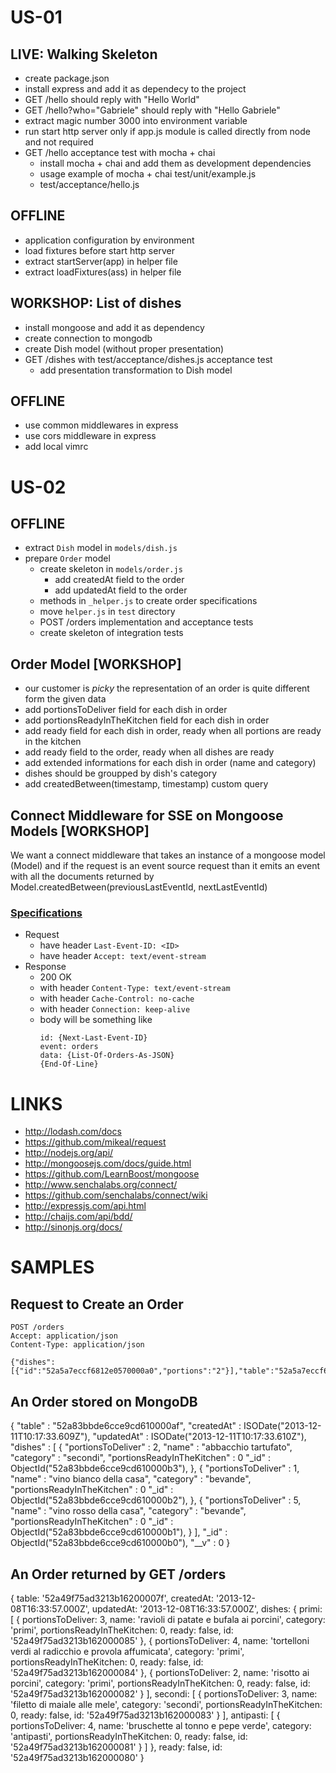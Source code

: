 # US-01

## LIVE: Walking Skeleton
* create package.json
* install express and add it as dependecy to the project
* GET /hello should reply with "Hello World"
* GET /hello?who="Gabriele" should reply with "Hello Gabriele"
* extract magic number 3000 into environment variable
* run start http server only if app.js module is called directly from node and not required
* GET /hello acceptance test with mocha + chai
  * install mocha + chai and add them as development dependencies
  * usage example of mocha + chai test/unit/example.js
  * test/acceptance/hello.js

## OFFLINE
* application configuration by environment
* load fixtures before start http server
* extract startServer(app) in helper file
* extract loadFixtures(ass) in helper file

## WORKSHOP: List of dishes
* install mongoose and add it as dependency
* create connection to mongodb
* create Dish model (without proper presentation)
* GET /dishes with test/acceptance/dishes.js acceptance test
  * add presentation transformation to Dish model

## OFFLINE
* use common middlewares in express
* use cors middleware in express
* add local vimrc


# US-02

## OFFLINE
* extract `Dish` model in `models/dish.js`
* prepare `Order` model
  * create skeleton in `models/order.js`
    * add createdAt field to the order
    * add updatedAt field to the order
  * methods in `_helper.js` to create order specifications
  * move `helper.js` in `test` directory
  * POST /orders implementation and acceptance tests
  * create skeleton of integration tests

## Order Model [WORKSHOP]
* our customer is _picky_ the representation of an order is quite different form the given data
* add portionsToDeliver field for each dish in order
* add portionsReadyInTheKitchen field for each dish in order
* add ready field for each dish in order, ready when all portions are ready in the kitchen
* add ready field to the order, ready when all dishes are ready
* add extended informations for each dish in order (name and category)
* dishes should be groupped by dish's category
* add createdBetween(timestamp, timestamp) custom query

## Connect Middleware for SSE on Mongoose Models [WORKSHOP]
We want a connect middleware that takes an instance of a mongoose model (Model) and if the request is an event source request than it emits an event with all the documents returned by Model.createdBetween(previousLastEventId, nextLastEventId)

### [Specifications](http://www.w3.org/TR/2011/WD-eventsource-20110208)
* Request
  * have header `Last-Event-ID: <ID>`
  * have header `Accept: text/event-stream`
* Response
  * 200 OK
  * with header `Content-Type: text/event-stream`
  * with header `Cache-Control: no-cache`
  * with header `Connection: keep-alive`
  * body will be something like
    ```
    id: {Next-Last-Event-ID}
    event: orders
    data: {List-Of-Orders-As-JSON}
    {End-Of-Line}
    ```


# LINKS
* http://lodash.com/docs
* https://github.com/mikeal/request
* http://nodejs.org/api/
* http://mongoosejs.com/docs/guide.html
* https://github.com/LearnBoost/mongoose
* http://www.senchalabs.org/connect/
* https://github.com/senchalabs/connect/wiki
* http://expressjs.com/api.html
* http://chaijs.com/api/bdd/
* http://sinonjs.org/docs/


# SAMPLES
## Request to Create an Order
```
POST /orders
Accept: application/json
Content-Type: application/json

{"dishes":[{"id":"52a5a7eccf6812e0570000a0","portions":"2"}],"table":"52a5a7eccf6812e057000fff"}
```

## An Order stored on MongoDB
{
  "table" : "52a83bbde6cce9cd610000af",
  "createdAt" : ISODate("2013-12-11T10:17:33.609Z"),
  "updatedAt" : ISODate("2013-12-11T10:17:33.610Z"),
  "dishes" : [
    {
      "portionsToDeliver" : 2,
      "name" : "abbacchio tartufato",
      "category" : "secondi",
      "portionsReadyInTheKitchen" : 0
      "_id" : ObjectId("52a83bbde6cce9cd610000b3"),
    },
    {
      "portionsToDeliver" : 1,
      "name" : "vino bianco della casa",
      "category" : "bevande",
      "portionsReadyInTheKitchen" : 0
      "_id" : ObjectId("52a83bbde6cce9cd610000b2"),
    },
    {
      "portionsToDeliver" : 5,
      "name" : "vino rosso della casa",
      "category" : "bevande",
      "portionsReadyInTheKitchen" : 0
      "_id" : ObjectId("52a83bbde6cce9cd610000b1"),
    }
  ],
  "_id" : ObjectId("52a83bbde6cce9cd610000b0"),
  "__v" : 0
}

## An Order returned by GET /orders
{
  table: '52a49f75ad3213b16200007f',
  createdAt: '2013-12-08T16:33:57.000Z',
  updatedAt: '2013-12-08T16:33:57.000Z',
  dishes:
  { primi:
     [ { portionsToDeliver: 3,
         name: 'ravioli di patate e bufala ai porcini',
         category: 'primi',
         portionsReadyInTheKitchen: 0,
         ready: false,
         id: '52a49f75ad3213b162000085' },
       { portionsToDeliver: 4,
         name: 'tortelloni verdi al radicchio e provola affumicata',
         category: 'primi',
         portionsReadyInTheKitchen: 0,
         ready: false,
         id: '52a49f75ad3213b162000084' },
       { portionsToDeliver: 2,
         name: 'risotto ai porcini',
         category: 'primi',
         portionsReadyInTheKitchen: 0,
         ready: false,
         id: '52a49f75ad3213b162000082' } ],
    secondi:
     [ { portionsToDeliver: 3,
         name: 'filetto di maiale alle mele',
         category: 'secondi',
         portionsReadyInTheKitchen: 0,
         ready: false,
         id: '52a49f75ad3213b162000083' } ],
    antipasti:
     [ { portionsToDeliver: 4,
         name: 'bruschette al tonno e pepe verde',
         category: 'antipasti',
         portionsReadyInTheKitchen: 0,
         ready: false,
         id: '52a49f75ad3213b162000081' } ]
  },
  ready: false,
  id: '52a49f75ad3213b162000080'
}

